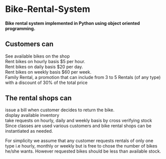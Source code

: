 # Bike-Rental-System
#### Bike rental system implemented in Python using object oriented programming.

## Customers can
See available bikes on the shop<br>
Rent bikes on hourly basis $5 per hour.<br>
Rent bikes on daily basis $20 per day.<br>
Rent bikes on weekly basis $60 per week.<br>
Family Rental, a promotion that can include from 3 to 5 Rentals (of any type) with a discount of 30% of the total price

## The rental shops can
issue a bill when customer decides to return the bike.<br>
display available inventory<br>
take requests on hourly, daily and weekly basis by cross verifying stock<br>
Since classes are used various customers and bike rental shops can be instantiated as needed.<br>

For simplicity we assume that any customer requests rentals of only one type i.e hourly, monthly or weekly but is free to chose the number of bikes he/she wants. However requested bikes should be less than available stock.
